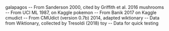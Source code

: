 galapagos -- From Sanderson 2000, cited by Griffith et al. 2016
mushrooms -- From UCI ML 1987, on Kaggle
pokemon -- From Banik 2017 on Kaggle
cmudict -- From CMUdict (version 0.7b) 2014, adapted
wiktionary -- Data from Wiktionary, collected by Tresoldi (2018)
toy -- Data for quick testing
